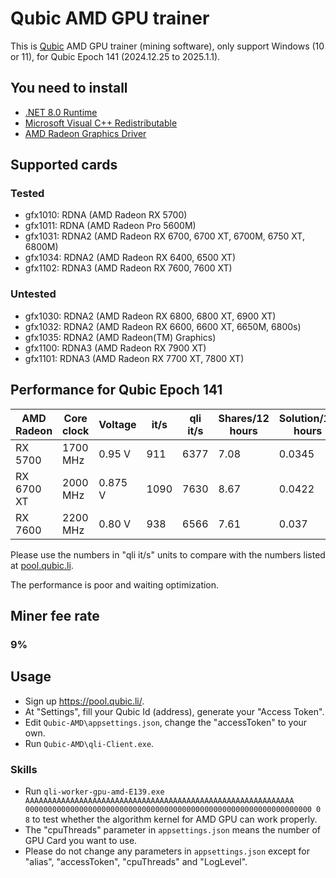 # Qubic AMD GPU trainer

This is [Qubic](https://www.qubic.org) AMD GPU trainer (mining software), only support Windows (10 or 11), for Qubic Epoch 141 (2024.12.25 to 2025.1.1).

## You need to install

+ [.NET 8.0 Runtime](https://aka.ms/dotnet-core-applaunch?missing_runtime=true&arch=x64&rid=win-x64&os=win10&apphost_version=8.0.10)
+ [Microsoft Visual C++ Redistributable](https://learn.microsoft.com/en-us/cpp/windows/latest-supported-vc-redist?view=msvc-170)
+ [AMD Radeon Graphics Driver](https://www.amd.com/en/support/download/drivers.html)

## Supported cards

### Tested

+ gfx1010: RDNA  (AMD Radeon RX 5700)
+ gfx1011: RDNA  (AMD Radeon Pro 5600M)
+ gfx1031: RDNA2 (AMD Radeon RX 6700, 6700 XT, 6700M, 6750 XT, 6800M)
+ gfx1034: RDNA2 (AMD Radeon RX 6400, 6500 XT)
+ gfx1102: RDNA3 (AMD Radeon RX 7600, 7600 XT)

### Untested

+ gfx1030: RDNA2 (AMD Radeon RX 6800, 6800 XT, 6900 XT)
+ gfx1032: RDNA2 (AMD Radeon RX 6600, 6600 XT, 6650M, 6800s)
+ gfx1035: RDNA2 (AMD Radeon(TM) Graphics)
+ gfx1100: RDNA3 (AMD Radeon RX 7900 XT)
+ gfx1101: RDNA3 (AMD Radeon RX 7700 XT, 7800 XT)

## Performance for Qubic Epoch 141

| AMD Radeon | Core clock | Voltage | it/s | qli it/s | Shares/12 hours | Solution/12 hours | Power |
|------------|------------|---------|------|----------|-----------------|-------------------|-------|
| RX 5700    | 1700 MHz   | 0.95 V  | 911  | 6377     | 7.08            | 0.0345            | 130 W |
| RX 6700 XT | 2000 MHz   | 0.875 V | 1090 | 7630     | 8.67            | 0.0422            | 110 W |
| RX 7600    | 2200 MHz   | 0.80 V  | 938  | 6566     | 7.61            | 0.037             | 90 W  |

Please use the numbers in "qli it/s" units to compare with the numbers listed at [pool.qubic.li](https://pool.qubic.li/en-US/hashrates).

The performance is poor and waiting optimization.

## Miner fee rate

### 9%

## Usage

+ Sign up <https://pool.qubic.li/>.
+ At "Settings", fill your Qubic Id (address), generate your "Access Token".
+ Edit `Qubic-AMD\appsettings.json`, change the "accessToken" to your own.
+ Run `Qubic-AMD\qli-Client.exe`.

### Skills

+ Run `qli-worker-gpu-amd-E139.exe AAAAAAAAAAAAAAAAAAAAAAAAAAAAAAAAAAAAAAAAAAAAAAAAAAAAAAAAAAAA 0000000000000000000000000000000000000000000000000000000000000000 0 8` to test whether the algorithm kernel for AMD GPU can work properly.
+ The "cpuThreads" parameter in `appsettings.json` means the number of GPU Card you want to use.
+ Please do not change any parameters in `appsettings.json` except for "alias", "accessToken", "cpuThreads" and "LogLevel".
